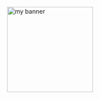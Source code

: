 <p align=”center”>
<img src="https://www.canva.com/design/DAE2j_q2N4A/lnaW64HQZlEGJ_4S_LVDwQ/view?utm_content=DAE2j_q2N4A&utm_campaign=designshare&utm_medium=link&utm_source=publishsharelink" 
    alt="my banner"
    width="200" height="200" >
</p>